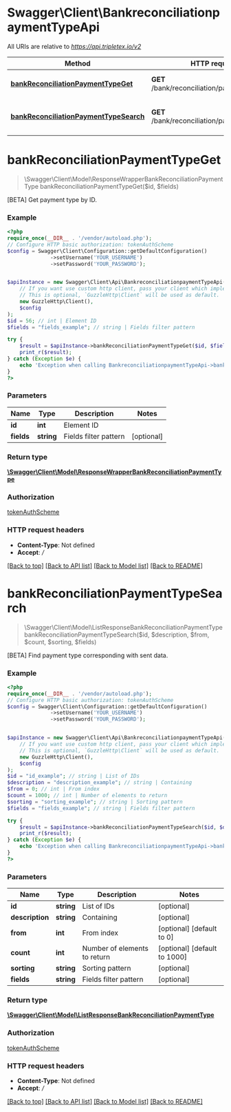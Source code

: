 # Swagger\Client\BankreconciliationpaymentTypeApi

All URIs are relative to *https://api.tripletex.io/v2*

Method | HTTP request | Description
------------- | ------------- | -------------
[**bankReconciliationPaymentTypeGet**](BankreconciliationpaymentTypeApi.md#bankreconciliationpaymenttypeget) | **GET** /bank/reconciliation/paymentType/{id} | [BETA] Get payment type by ID.
[**bankReconciliationPaymentTypeSearch**](BankreconciliationpaymentTypeApi.md#bankreconciliationpaymenttypesearch) | **GET** /bank/reconciliation/paymentType | [BETA] Find payment type corresponding with sent data.

# **bankReconciliationPaymentTypeGet**
> \Swagger\Client\Model\ResponseWrapperBankReconciliationPaymentType bankReconciliationPaymentTypeGet($id, $fields)

[BETA] Get payment type by ID.

### Example
```php
<?php
require_once(__DIR__ . '/vendor/autoload.php');
// Configure HTTP basic authorization: tokenAuthScheme
$config = Swagger\Client\Configuration::getDefaultConfiguration()
              ->setUsername('YOUR_USERNAME')
              ->setPassword('YOUR_PASSWORD');


$apiInstance = new Swagger\Client\Api\BankreconciliationpaymentTypeApi(
    // If you want use custom http client, pass your client which implements `GuzzleHttp\ClientInterface`.
    // This is optional, `GuzzleHttp\Client` will be used as default.
    new GuzzleHttp\Client(),
    $config
);
$id = 56; // int | Element ID
$fields = "fields_example"; // string | Fields filter pattern

try {
    $result = $apiInstance->bankReconciliationPaymentTypeGet($id, $fields);
    print_r($result);
} catch (Exception $e) {
    echo 'Exception when calling BankreconciliationpaymentTypeApi->bankReconciliationPaymentTypeGet: ', $e->getMessage(), PHP_EOL;
}
?>
```

### Parameters

Name | Type | Description  | Notes
------------- | ------------- | ------------- | -------------
 **id** | **int**| Element ID |
 **fields** | **string**| Fields filter pattern | [optional]

### Return type

[**\Swagger\Client\Model\ResponseWrapperBankReconciliationPaymentType**](../Model/ResponseWrapperBankReconciliationPaymentType.md)

### Authorization

[tokenAuthScheme](../../README.md#tokenAuthScheme)

### HTTP request headers

 - **Content-Type**: Not defined
 - **Accept**: */*

[[Back to top]](#) [[Back to API list]](../../README.md#documentation-for-api-endpoints) [[Back to Model list]](../../README.md#documentation-for-models) [[Back to README]](../../README.md)

# **bankReconciliationPaymentTypeSearch**
> \Swagger\Client\Model\ListResponseBankReconciliationPaymentType bankReconciliationPaymentTypeSearch($id, $description, $from, $count, $sorting, $fields)

[BETA] Find payment type corresponding with sent data.

### Example
```php
<?php
require_once(__DIR__ . '/vendor/autoload.php');
// Configure HTTP basic authorization: tokenAuthScheme
$config = Swagger\Client\Configuration::getDefaultConfiguration()
              ->setUsername('YOUR_USERNAME')
              ->setPassword('YOUR_PASSWORD');


$apiInstance = new Swagger\Client\Api\BankreconciliationpaymentTypeApi(
    // If you want use custom http client, pass your client which implements `GuzzleHttp\ClientInterface`.
    // This is optional, `GuzzleHttp\Client` will be used as default.
    new GuzzleHttp\Client(),
    $config
);
$id = "id_example"; // string | List of IDs
$description = "description_example"; // string | Containing
$from = 0; // int | From index
$count = 1000; // int | Number of elements to return
$sorting = "sorting_example"; // string | Sorting pattern
$fields = "fields_example"; // string | Fields filter pattern

try {
    $result = $apiInstance->bankReconciliationPaymentTypeSearch($id, $description, $from, $count, $sorting, $fields);
    print_r($result);
} catch (Exception $e) {
    echo 'Exception when calling BankreconciliationpaymentTypeApi->bankReconciliationPaymentTypeSearch: ', $e->getMessage(), PHP_EOL;
}
?>
```

### Parameters

Name | Type | Description  | Notes
------------- | ------------- | ------------- | -------------
 **id** | **string**| List of IDs | [optional]
 **description** | **string**| Containing | [optional]
 **from** | **int**| From index | [optional] [default to 0]
 **count** | **int**| Number of elements to return | [optional] [default to 1000]
 **sorting** | **string**| Sorting pattern | [optional]
 **fields** | **string**| Fields filter pattern | [optional]

### Return type

[**\Swagger\Client\Model\ListResponseBankReconciliationPaymentType**](../Model/ListResponseBankReconciliationPaymentType.md)

### Authorization

[tokenAuthScheme](../../README.md#tokenAuthScheme)

### HTTP request headers

 - **Content-Type**: Not defined
 - **Accept**: */*

[[Back to top]](#) [[Back to API list]](../../README.md#documentation-for-api-endpoints) [[Back to Model list]](../../README.md#documentation-for-models) [[Back to README]](../../README.md)

